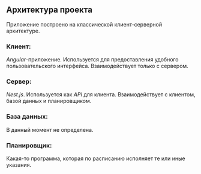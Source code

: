 ## Архитектура проекта
Приложение построено на классической клиент-серверной архитектуре.

### Клиент:
*Angular*-приложение. Используется для предоставления удобного пользовательского
интерфейса.
Взаимодействует только с сервером.

### Сервер:
*Nest.js*. Используется как *API* для клиента.
Взаимодействует с клиентом, базой данных и планировщиком.

### База данных:
В данный момент не определена.

### Планировщик:
Какая-то программа, которая по расписанию исполняет те или иные указания.
